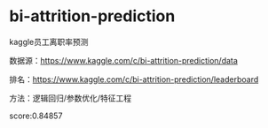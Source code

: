 # bi-attrition-prediction
kaggle员工离职率预测 

数据源：https://www.kaggle.com/c/bi-attrition-prediction/data

排名：https://www.kaggle.com/c/bi-attrition-prediction/leaderboard

方法：逻辑回归/参数优化/特征工程

score:0.84857


